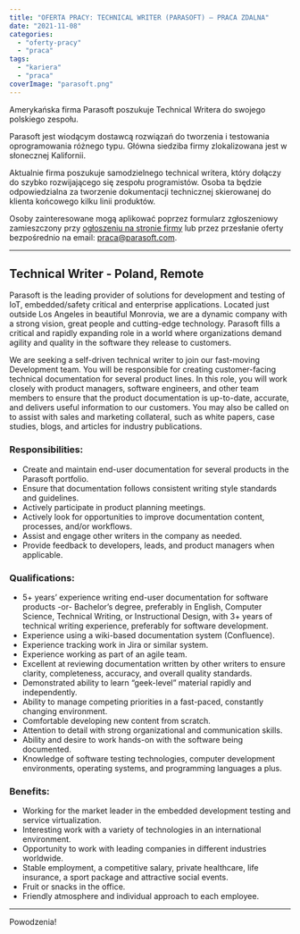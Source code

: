 ```yaml
---
title: "OFERTA PRACY: TECHNICAL WRITER (PARASOFT) – PRACA ZDALNA"
date: "2021-11-08"
categories:
  - "oferty-pracy"
  - "praca"
tags:
  - "kariera"
  - "praca"
coverImage: "parasoft.png"
---
```


Amerykańska firma Parasoft poszukuje Technical Writera do swojego polskiego zespołu.

Parasoft jest wiodącym dostawcą rozwiązań do tworzenia i testowania oprogramowania różnego typu. Główna siedziba firmy zlokalizowana jest w słonecznej Kalifornii.

Aktualnie firma poszukuje samodzielnego technical writera, który dołączy do szybko rozwijającego się zespołu programistów. Osoba ta będzie odpowiedzialna za tworzenie dokumentacji technicznej skierowanej do klienta końcowego kilku linii produktów.

Osoby zainteresowane mogą aplikować poprzez formularz zgłoszeniowy zamieszczony przy [ogłoszeniu na stronie firmy](https://www.parasoft.com/company/career/technical-writer/) lub przez przesłanie oferty bezpośrednio na email: [praca@parasoft.com](mailto:praca@parasoft.com).

---

## Technical Writer - Poland, Remote

Parasoft is the leading provider of solutions for development and testing of IoT, embedded/safety critical and enterprise applications. Located just outside Los Angeles in beautiful Monrovia, we are a dynamic company with a strong vision, great people and cutting-edge technology. Parasoft fills a critical and rapidly expanding role in a world where organizations demand agility and quality in the software they release to customers.

We are seeking a self-driven technical writer to join our fast-moving Development team. You will be responsible for creating customer-facing technical documentation for several product lines. In this role, you will work closely with product managers, software engineers, and other team members to ensure that the product documentation is up-to-date, accurate, and delivers useful information to our customers. You may also be called on to assist with sales and marketing collateral, such as white papers, case studies, blogs, and articles for industry publications.

### Responsibilities:

- Create and maintain end-user documentation for several products in the Parasoft portfolio.
- Ensure that documentation follows consistent writing style standards and guidelines.
- Actively participate in product planning meetings.
- Actively look for opportunities to improve documentation content, processes, and/or workflows.
- Assist and engage other writers in the company as needed.
- Provide feedback to developers, leads, and product managers when applicable.

### Qualifications:

- 5+ years’ experience writing end-user documentation for software products -or- Bachelor’s degree, preferably in English, Computer Science, Technical Writing, or Instructional Design, with 3+ years of technical writing experience, preferably for software development.
- Experience using a wiki-based documentation system (Confluence).
- Experience tracking work in Jira or similar system.
- Experience working as part of an agile team.
- Excellent at reviewing documentation written by other writers to ensure clarity, completeness, accuracy, and overall quality standards.
- Demonstrated ability to learn “geek-level” material rapidly and independently.
- Ability to manage competing priorities in a fast-paced, constantly changing environment.
- Comfortable developing new content from scratch.
- Attention to detail with strong organizational and communication skills.
- Ability and desire to work hands-on with the software being documented.
- Knowledge of software testing technologies, computer development environments, operating systems, and programming languages a plus.

### Benefits:

- Working for the market leader in the embedded development testing and service virtualization.
- Interesting work with a variety of technologies in an international environment.
- Opportunity to work with leading companies in different industries worldwide.
- Stable employment, a competitive salary, private healthcare, life insurance, a sport package and attractive social events.
- Fruit or snacks in the office.
- Friendly atmosphere and individual approach to each employee.

---

Powodzenia!
